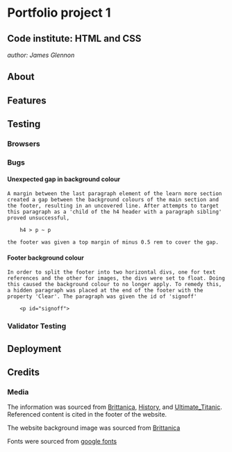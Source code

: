 
# Portfolio project 1

## Code institute: HTML and CSS

*author: James Glennon*

## About

## Features

## Testing

### Browsers

### Bugs

#### Unexpected gap in background colour

    A margin between the last paragraph element of the learn more section created a gap between the background colours of the main section and the footer, resulting in an uncovered line. After attempts to target this paragraph as a 'child of the h4 header with a paragraph sibling' proved unsuccessful,

        h4 > p ~ p

    the footer was given a top margin of minus 0.5 rem to cover the gap.

#### Footer background colour

    In order to split the footer into two horizontal divs, one for text references and the other for images, the divs were set to float. Doing this caused the background colour to no longer apply. To remedy this, a hidden paragraph was placed at the end of the footer with the property 'Clear'. The paragraph was given the id of 'signoff'

        <p id="signoff">

### Validator Testing

## Deployment

## Credits

### Media
The information was sourced from [Brittanica](https://www.britannica.com/), [History](https://www.history.co.uk/), and [Ultimate_Titanic](https://ultimatetitanic.com/).  
Referenced content is cited in the footer of the website.

The website background image was sourced from [Brittanica](https://www.britannica.com/topic/Titanic#/media/1/597128/163712)

Fonts were sourced from [google fonts](https://fonts.google.com/)